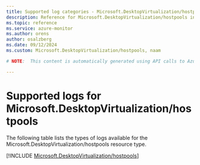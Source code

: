 ```yaml
---
title: Supported log categories - Microsoft.DesktopVirtualization/hostpools
description: Reference for Microsoft.DesktopVirtualization/hostpools in Azure Monitor Logs.
ms.topic: reference
ms.service: azure-monitor
ms.author: orens
author: osalzberg
ms.date: 09/12/2024
ms.custom: Microsoft.DesktopVirtualization/hostpools, naam

# NOTE:  This content is automatically generated using API calls to Azure. Any edits made on these files will be overwritten in the next run of the script. 

---
```





# Supported logs for Microsoft.DesktopVirtualization/hostpools  
The following table lists the types of logs available for the Microsoft.DesktopVirtualization/hostpools resource type.
  

  
[!INCLUDE [Microsoft.DesktopVirtualization/hostpools](~/reusable-content/ce-skilling/azure/includes/azure-monitor/reference/logs/microsoft-desktopvirtualization-hostpools-logs-include.md)]  
  

